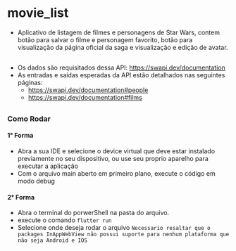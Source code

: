 # movie_list

 - Aplicativo de listagem de filmes e personagens de Star Wars, contem botão para salvar o filme e personagem favorito, botão para visualização da página oficial da saga e visualização e edição de avatar.

##

 - Os dados são requisitados dessa API: https://swapi.dev/documentation
 - As entradas e saídas esperadas da API estão detalhados nas seguintes páginas: 
     - https://swapi.dev/documentation#people 
     - https://swapi.dev/documentation#films 

##

### Como Rodar

#### 1° Forma
 - Abra a sua IDE e selecione o device virtual que deve estar instalado previamente no seu dispositivo, ou use seu proprio aparelho para executar a aplicação
 - Com o arquivo main aberto em primeiro plano, execute o código em modo debug

#### 2° Forma
 - Abra o terminal do porwerShell na pasta do arquivo.
 - execute o comando `flutter run`
 - Selecione onde deseja rodar o arquivo
 `Necessario resaltar que o packages InAppWebView não possui suporte para nenhum plataforma que não seja Android e IOS`